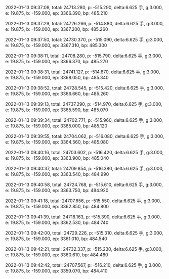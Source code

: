 2022-01-13 09:37:08, total: 24713.280, p: -515.290, delta:6.625 手, g:3.000, e: 19.875, b: -159.000, ep: 3366.390, bp: 485.210

2022-01-13 09:37:29, total: 24726.266, p: -514.880, delta:6.625 手, g:3.000, e: 19.875, b: -159.000, ep: 3367.200, bp: 485.260

2022-01-13 09:37:50, total: 24730.370, p: -515.090, delta:6.625 手, g:3.000, e: 19.875, b: -159.000, ep: 3367.310, bp: 485.300

2022-01-13 09:38:11, total: 24708.280, p: -515.790, delta:6.625 手, g:3.000, e: 19.875, b: -159.000, ep: 3366.370, bp: 485.270

2022-01-13 09:38:31, total: 24741.127, p: -514.670, delta:6.625 手, g:3.000, e: 19.875, b: -159.000, ep: 3368.050, bp: 485.340

2022-01-13 09:38:52, total: 24728.545, p: -515.420, delta:6.625 手, g:3.000, e: 19.875, b: -159.000, ep: 3366.660, bp: 485.260

2022-01-13 09:39:13, total: 24737.290, p: -514.970, delta:6.625 手, g:3.000, e: 19.875, b: -159.000, ep: 3365.590, bp: 485.070

2022-01-13 09:39:34, total: 24702.771, p: -515.960, delta:6.625 手, g:3.000, e: 19.875, b: -159.000, ep: 3365.000, bp: 485.120

2022-01-13 09:39:55, total: 24704.062, p: -516.080, delta:6.625 手, g:3.000, e: 19.875, b: -159.000, ep: 3364.560, bp: 485.080

2022-01-13 09:40:16, total: 24703.602, p: -516.420, delta:6.625 手, g:3.000, e: 19.875, b: -159.000, ep: 3363.900, bp: 485.040

2022-01-13 09:40:37, total: 24709.854, p: -516.380, delta:6.625 手, g:3.000, e: 19.875, b: -159.000, ep: 3363.540, bp: 484.990

2022-01-13 09:40:58, total: 24724.768, p: -515.610, delta:6.625 手, g:3.000, e: 19.875, b: -159.000, ep: 3363.750, bp: 484.920

2022-01-13 09:41:18, total: 24707.656, p: -515.550, delta:6.625 手, g:3.000, e: 19.875, b: -159.000, ep: 3362.850, bp: 484.800

2022-01-13 09:41:39, total: 24718.163, p: -515.390, delta:6.625 手, g:3.000, e: 19.875, b: -159.000, ep: 3362.530, bp: 484.740

2022-01-13 09:42:00, total: 24729.226, p: -515.310, delta:6.625 手, g:3.000, e: 19.875, b: -159.000, ep: 3361.010, bp: 484.540

2022-01-13 09:42:21, total: 24732.337, p: -515.230, delta:6.625 手, g:3.000, e: 19.875, b: -159.000, ep: 3360.610, bp: 484.480

2022-01-13 09:42:42, total: 24707.567, p: -516.210, delta:6.625 手, g:3.000, e: 19.875, b: -159.000, ep: 3359.070, bp: 484.410